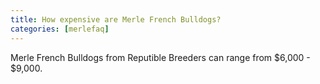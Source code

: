 ```yaml
---
title: How expensive are Merle French Bulldogs?          
categories: [merlefaq]
---
```

Merle French Bulldogs from Reputible Breeders can range from $6,000 - $9,000.